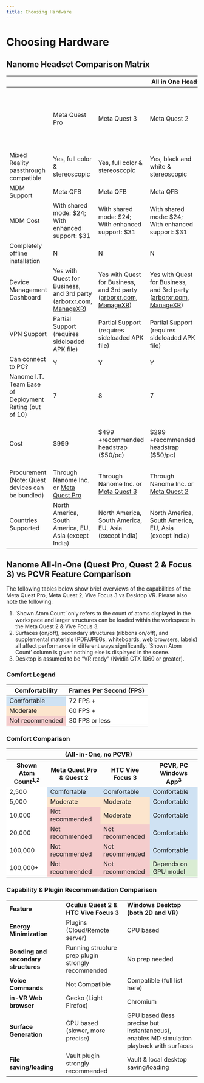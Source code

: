 ```yaml
---
title: Choosing Hardware
---
```


# Choosing Hardware

## Nanome Headset Comparison Matrix

<table>
    <col style="width: 15%;" />
    <!-- <col style="width: 10%;" />
    <col style="width: 10%;" />
    <col style="width: 10%;" />
    <col style="width: 10%;" />
    <col style="width: 10%;" />
    <col style="width: 10%;" />
    <col style="width: 19%;" />
    <col style="width: 23%;" />
    <col style="width: 23%;" />
    <col style="width: 23%;" /> -->
    <thead>
        <tr>
            <th></th>
            <th colspan=6>All in One Headsets (no PC)</th>
            <th colspan=2>PCVR</th>
        </tr>
    </thead>
    <tbody>
        <tr>
            <td></td>
            <td>Meta Quest Pro</td>
            <td>Meta Quest 3</td>
            <td>Meta Quest 2</td>
            <td>Vive XR Elite</td>
            <td>Pico Neo 4</td>
            <td>Pico Neo 3</td>
            <td>Meta Quest Link (Supports Meta Quest Pro & Meta Quest 2/3)</td>
            <td>SteamVR (Supports Valve Index, HTC Vive Pro, Bigscreen Beyond) </td>            
        </tr>
        <tr>
            <td>Mixed Reality passthrough compatible</td>
            <td>Yes, full color & stereoscopic</td>
            <td>Yes, full color & stereoscopic</td>
            <td>Yes, black and white & stereoscopic</td>            
            <td>Yes, full color & stereoscopic</td>
            <td>Yes, full color, not stereoscopic</td>
            <td>Yes, black and white & stereoscopic</td>
            <td>N</td>
            <td>N</td>                       
        </tr>
        <tr>
            <td>MDM Support</td>
            <td>Meta QFB</td>
            <td>Meta QFB</td>
            <td>Meta QFB</td>            
            <td>ArborXR, ManageXR</td>
            <td>ArborXR, ManageXR</td>
            <td>ArborXR</td>
            <td>Meta QFB</td>
            <td>None</td>                        
        </tr>
        <tr>
            <td>MDM Cost</td>
            <td>With shared mode: $24; With enhanced support: $31</td>
            <td>With shared mode: $24; With enhanced support: $31</td>
            <td>With shared mode: $24; With enhanced support: $31</td>            
            <td>ArborXR: $13; ManageXR: $12</td>
            <td>ArborXR: $13; ManageXR: $12</td>
            <td>ArborXR: $13</td>
            <td>With shared mode: $24; With enhanced support: $31</td>
            <td>N</td>                        
        </tr>
        <tr>
            <td>Completely offline installation</td>
            <td>N</td>
            <td>N</td>
            <td>N</td>            
            <td>N</td>
            <td>N</td>
            <td>N</td>
            <td>N</td>
            <td>Y</td>                        
        </tr>
        <tr>
            <td>Device Management Dashboard</td>
            <td>Yes with Quest for Business, and 3rd party (<a href="http://arborxr.com">arborxr.com</a>, <a href="https://managexr.com/">ManageXR</a>)</td>
            <td>Yes with Quest for Business, and 3rd party (<a href="http://arborxr.com">arborxr.com</a>, <a href="https://managexr.com/">ManageXR</a>)</td>
            <td>Yes with Quest for Business, and 3rd party (<a href="http://arborxr.com">arborxr.com</a>, <a href="https://managexr.com/">ManageXR</a>)</td>            
            <td>Yes with Vive for Business, and 3rd party (<a href="http://arborxr.com">arborxr.com</a>)</td>
            <td>Yes with Pico for Business, and 3rd party (<a href="http://arborxr.com">arborxr.com</a>, and <a href="https://managexr.com/">ManageXR</a>)</td>
            <td>Yes with Pico for Business, and 3rd party (<a href="http://arborxr.com">arborxr.com</a>, and <a href="https://managexr.com/">ManageXR</a>)</td>
            <td>N</td>
            <td>N</td>                        
        </tr>
        <tr>
            <td>VPN Support</td>
            <td>Partial Support (requires sideloaded APK file)</td>
            <td>Partial Support (requires sideloaded APK file)</td>
            <td>Partial Support (requires sideloaded APK file)</td>            
            <td>Yes has Full Support</td>
            <td>Partial Support (requires sideloaded APK file)</td>
            <td>Partial Support (requires sideloaded APK file)</td>
            <td colspan=2 style="text-align: center">Yes, with PC</td>
        </tr>
        <tr>
            <td>Can connect to PC?</td>
            <td>Y</td>
            <td>Y</td>
            <td>Y</td>            
            <td>Y</td>
            <td>Y</td>
            <td>Y</td>
            <td colspan=2 style="text-align: center">---</td>
        </tr>
        <tr>
            <td>Nanome I.T. Team Ease of Deployment Rating (out of 10)</td>
            <td>7</td>
            <td>8</td>
            <td>7</td>            
            <td>5</td>
            <td>4</td>
            <td>3</td>
            <td>6</td>
            <td>5</td>
        </tr>
        <tr>
            <td>Cost</td>
            <td>$999</td>
            <td>$499 +recommended headstrap ($50/pc)</td>
            <td>$299 +recommended headstrap ($50/pc)</td>            
            <td>$1100, optional vive business annual fee</td>
            <td>$499</td>
            <td>$380</td>
            <td>Link cables can be purchased for $30-$100 + PC</td>
            <td></td>                        
        </tr>
        <tr>
            <td>Procurement (Note: Quest devices can be bundled)</td>
            <td>Through Nanome Inc. or <a href="https://www.meta.com/quest/Quest-pro">Meta Quest Pro</a>
            <td>Through Nanome Inc. or <a href="https://www.meta.com/quest/quest-3/">Meta Quest 3</a>
            <td>Through Nanome Inc. or <a href="https://www.meta.com/quest/products/quest-2/">Meta Quest 2</a><br></td>            
            <td>Through Nanome Inc. or <a href="https://business.vive.com/eu/solutions/streaming/">HTC</a></td>
            <td><a href="https://www.picoxr.com/global/products/pico4">PicoXR</a><br></td>
            <td><a href="https://www.picoxr.com/global/products/pico4">PicoXR</a><br></td>
            <td><a href="https://www.meta.com/help/quest/articles/headsets-and-accessories/oculus-link/meta-quest-link-compatibility/">Meta Quest Link Cable Requirements</a></td>
            <td></td>                        
        </tr>
        <tr>
            <td>Countries Supported</td>
            <td>North America, South America, EU, Asia (except India)</td>
            <td>North America, South America, EU, Asia (except India)</td>
            <td>North America, South America, EU, Asia (except India)</td>            
            <td>North America, South America, EU, Asia</td>
            <td>North America, South America, EU, Asia</td>
            <td>North America, South America, EU, Asia</td>
            <td>North America, South America, EU, Asia (except India)</td>
            <td>North America, South America, EU, Asia</td>
        </tr>
    </tbody>
</table>

## Nanome All-In-One (Quest Pro, Quest 2 & Focus 3) vs PCVR Feature Comparison

The following tables below show brief overviews of the capabilities of the Meta Quest Pro, Meta Quest 2, Vive Focus 3
vs Desktop VR. Please also note the following:
1. ‘Shown Atom Count’ only refers to the count of atoms displayed in the workspace and larger
structures can be loaded within the workspace in the Meta Quest 2 & Vive Focus 3.
2. Surfaces (on/off), secondary structures (ribbons on/off), and supplemental materials
(PDF/JPEGs, whiteboards, web browsers, labels) all affect performance in different ways
significantly. ‘Shown Atom Count’ column is given nothing else is displayed in the scene.
3. Desktop is assumed to be “VR ready” (Nvidia GTX 1060 or greater).

### Comfort Legend

<table>
    <thead>
        <tr>
            <th>Comfortability</th>
            <th>Frames Per Second (FPS)</th>
        </tr>
    </thead>
    <tbody>
        <tr>
            <td style="background-color:#CFE2F3">Comfortable</td>
            <td style="background-color:#FFFFFF">72 FPS +</td>
        </tr>
        <tr>
            <td style="background-color:#FCE5CD">Moderate</td>
            <td style="background-color:#FFFFFF">60 FPS +</td>
        </tr>
        <tr>
            <td style="background-color:#F4CCCC">Not recommended</td>
            <td style="background-color:#FFFFFF">30 FPS or less</td>
        </tr>
    </tbody>
</table>

### Comfort Comparison

<table>
    <thead>
        <tr>
            <th></th>
            <th colspan=2>(All-in-One, no PCVR)</th>
            <th></th>
        </tr>
    </thead>
    <tbody>
        <tr>
            <th>Shown Atom Count<sup>1,2</sup></th>
            <th>Meta Quest Pro & Quest 2</th>
            <th>HTC Vive Focus 3</th>
            <th>PCVR, PC Windows App<sup>3</sup></th>
        </tr>
        <tr>
            <td style="background-color:#FFFFFF">2,500</td>
            <td style="background-color:#CFE2F3">Comfortable</td>
            <td style="background-color:#CFE2F3">Comfortable</td>
            <td style="background-color:#CFE2F3">Comfortable</td>
        </tr>
        <tr>
            <td style="background-color:#FFFFFF">5,000</td>
            <td style="background-color:#FCE5CD">Moderate</td>
            <td style="background-color:#FCE5CD">Moderate</td>
            <td style="background-color:#CFE2F3">Comfortable</td>
        </tr>
        <tr>
            <td style="background-color:#FFFFFF">10,000</td>
            <td style="background-color:#F4CCCC">Not recommended</td>
            <td style="background-color:#FCE5CD">Moderate</td>
            <td style="background-color:#CFE2F3">Comfortable</td>
        </tr>
        <tr>
            <td style="background-color:#FFFFFF">20,000</td>
            <td style="background-color:#F4CCCC">Not recommended</td>
            <td style="background-color:#F4CCCC">Not recommended</td>
            <td style="background-color:#CFE2F3">Comfortable</td>
        </tr>
        <tr>
            <td style="background-color:#FFFFFF">100,000</td>
            <td style="background-color:#F4CCCC">Not recommended</td>
            <td style="background-color:#F4CCCC">Not recommended</td>
            <td style="background-color:#CFE2F3">Comfortable</td>
        </tr>
        <tr>
            <td style="background-color:#FFFFFF">100,000+</td>
            <td style="background-color:#F4CCCC">Not recommended</td>
            <td style="background-color:#F4CCCC">Not recommended</td>
            <td style="background-color:#D9ECD3">Depends on GPU model</td>
        </tr>
    </tbody>
</table>

### Capability & Plugin Recommendation Comparison

<table>
    <tbody>
        <tr>
            <td><b>Feature</b></td>
            <td><b>Oculus Quest 2 & HTC Vive Focus 3</b></td>
            <td><b>Windows Desktop (both 2D and VR)</b></td>
        </tr>
        <tr>
            <td><b>Energy Minimization</b></td>
            <td>Plugins (Cloud/Remote server)</td>
            <td>CPU based</td>
        </tr>
        <tr>
            <td><b>Bonding and secondary structures</b></td>
            <td>Running structure prep plugin strongly recommended</td>
            <td>No prep needed</td>
        </tr>
        <tr>
            <td><b>Voice Commands</b></td>
            <td>Not Compatible</td>
            <td>Compatible (full list here)</td>
        </tr>
        <tr>
            <td><b>in-VR Web browser</b></td>
            <td>Gecko (Light Firefox)</td>
            <td>Chromium</td>
        </tr>
        <tr>
            <td><b>Surface Generation</b></td>
            <td>CPU based (slower, more precise)</td>
            <td>GPU based (less precise but instantaneous), enables MD simulation playback with surfaces</td>
        </tr>
        <tr>
            <td><b>File saving/loading</b></td>
            <td>Vault plugin strongly recommended</td>
            <td>Vault & local desktop saving/loading</td>
        </tr>
    </tbody>
</table>
